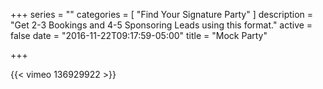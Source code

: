 +++
series = ""
categories = [
  "Find Your Signature Party"
]
description = "Get 2-3 Bookings and 4-5 Sponsoring Leads using this format."
active = false
date = "2016-11-22T09:17:59-05:00"
title = "Mock Party"

+++

{{< vimeo 136929922 >}}
